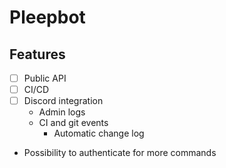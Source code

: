 # Pleepbot

## Features

- [ ] Public API
- [ ] CI/CD
- [ ] Discord integration
  - Admin logs
  - CI and git events
    - Automatic change log
- Possibility to authenticate for more commands
